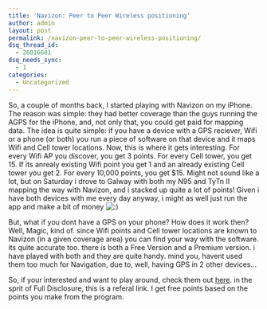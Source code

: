 ```yaml
---
title: 'Navizon: Peer to Peer Wireless positioning'
author: admin
layout: post
permalink: /navizon-peer-to-peer-wireless-positioning/
dsq_thread_id:
  - 26016681
dsq_needs_sync:
  - 1
categories:
  - Uncategorized
---
```

So, a couple of months back, I started playing with Navizon on my iPhone. The reason was simple: they had better coverage than the guys running the AGPS for the iPhone, and, not only that, you could get paid for mapping data. The idea is quite simple: if you have a device with a GPS reciever, Wifi or a phone (or both) you run a piece of software on that device and it maps Wifi and Cell tower locations. Now, this is where it gets interesting. For every Wifi AP you discover, you get 3 points. For every Cell tower, you get 15. If its anrealy existing Wifi point you get 1 and an already existing Cell tower you get 2. For every 10,000 points, you get $15. Might not sound like a lot, but on Saturday i drove to Galway with both my N95 and TyTn II mapping the way with Navizon, and i stacked up quite a lot of points! Given i have both devices with me every day anyway, i might as well just run the app and make a bit of money <img src="http://blog.lotas-smartman.net/wp-includes/images/smilies/icon_smile.gif" alt=":)" class="wp-smiley" />

But, what if you dont have a GPS on your phone? How does it work then? Well, Magic, kind of. since Wifi points and Cell tower locations are known to Navizon (in a given coverage area) you can find your way with the software. its quite accurate too. there is both a Free Version and a Premium version. i have played with both and they are quite handy. mind you, havent used them too much for Navigation, due to, well, having GPS in 2 other devices&#8230;

So, if your interested and want to play around, check them out [here][1]. in the sprit of Full Disclosure, this is a referal link. I get free points based on the points you make from the program.

 [1]: http://my.navizon.com/Webapps/UserAdmin/register.aspx?referral_code=5C5E5D5F5D59
